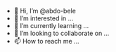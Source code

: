 - 👋 Hi, I’m @abdo-bele
- 👀 I’m interested in ...
- 🌱 I’m currently learning ...
- 💞️ I’m looking to collaborate on ...
- 📫 How to reach me ...

<!---
abdo-bele/abdo-bele is a ✨ special ✨ repository because its `README.md` (this file) appears on your GitHub profile.
You can click the Preview link to take a look at your changes.
good by
